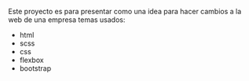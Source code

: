 Este proyecto es para presentar como una idea para hacer cambios a la web de una empresa 
temas usados:
- html 
- scss
- css
- flexbox
- bootstrap
